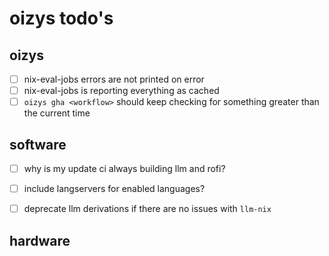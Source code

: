 # oizys todo's

## oizys

- [ ] nix-eval-jobs errors are not printed on error
- [ ] nix-eval-jobs is reporting everything as cached
- [ ] `oizys gha <workflow>` should keep checking for something greater than the current time

## software

- [ ] why is my update ci always building llm and rofi?
- [ ] include langservers for enabled languages?

- [ ] deprecate llm derivations if there are no issues with `llm-nix`

## hardware

<!-- generated with <3 by daylinmorgan/todo -->
